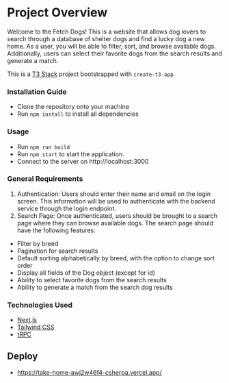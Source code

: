 # Project Overview

Welcome to the Fetch Dogs! This is a website that allows dog lovers to search through a database of shelter dogs and find a lucky dog a new home. As a user, you will be able to filter, sort, and browse available dogs. Additionally, users can select their favorite dogs from the search results and generate a match.

This is a [T3 Stack](https://create.t3.gg/) project bootstrapped with `create-t3-app`.

### Installation Guide

- Clone the repository onto your machine
- Run `npm install` to install all dependencies

### Usage
- Run `npm run build`
- Run `npm start` to start the application.
- Connect to the server on http://localhost:3000

### General Requirements

1) Authentication: Users should enter their name and email on the login screen. This information will be used to authenticate with the backend service through the login endpoint.
2) Search Page: Once authenticated, users should be brought to a search page where they can browse available dogs. The search page should have the following features:

  * Filter by breed
  * Pagination for search results
  * Default sorting alphabetically by breed, with the option to change sort order
  * Display all fields of the Dog object (except for id)
  * Ability to select favorite dogs from the search results
  * Ability to generate a match from the search dog results

### Technologies Used

- [Next.js](https://nextjs.org)
- [Tailwind CSS](https://tailwindcss.com)
- [tRPC](https://trpc.io)

## Deploy
- https://take-home-awj2w46f4-csherpa.vercel.app/

